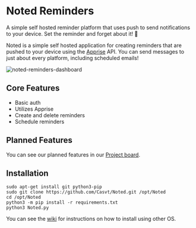 # Noted Reminders
A simple self hosted reminder platform that uses push to send notifications to your device. Set the reminder and forget about it! 📢

Noted is a simple self hosted application for creating reminders that are pushed to your device using the [Apprise](https://github.com/caronc/apprise) API. You can send messages to just about every platform, including scheduled emails!

![noted-reminders-dashboard](https://user-images.githubusercontent.com/57927413/212753936-8306b0bb-57a7-4912-a675-d92e25cd2220.png)

## Core Features
* Basic auth
* Utilizes Apprise
* Create and delete reminders
* Schedule reminders

## Planned Features
You can see our planned features in our [Project board](https://github.com/users/Casvt/projects/3).

## Installation

```
sudo apt-get install git python3-pip
sudo git clone https://github.com/Casvt/Noted.git /opt/Noted
cd /opt/Noted
python3 -m pip install -r requirements.txt
python3 Noted.py
```
You can see the [wiki](https://github.com/Casvt/Noted/wiki) for instructions on how to install using other OS.
